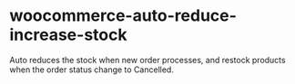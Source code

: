 # woocommerce-auto-reduce-increase-stock
Auto reduces the stock when new order processes, and restock products when the order status change to Cancelled.
